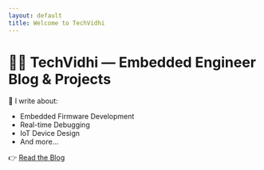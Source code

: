 ```yaml
---
layout: default
title: Welcome to TechVidhi
---
```


# 👩‍💻 TechVidhi — Embedded Engineer Blog & Projects

🚀 I write about:
- Embedded Firmware Development
- Real-time Debugging
- IoT Device Design
- And more...

👉 [Read the Blog](/techvidhi.in/blog/)